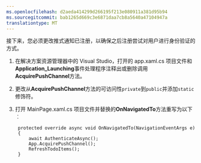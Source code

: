 ```yaml
---
ms.openlocfilehash: d2aeda414299d266195f213e080911a381d95b94
ms.sourcegitcommit: bab1265d669c3e6871daa7cb8a5640a47104947a
translationtype: MT
---
```


接下来，您必须更改推式通知已注册，以确保之后注册尝试对用户进行身份验证的方式。 

1. 在解决方案资源管理器中的 Visual Studio，打开的 app.xaml.cs 项目文件和**Application_Launching**事件处理程序注释出或删除调用**AcquirePushChannel**方法。 
 
2. 更改从**AcquirePushChannel**方法的可访问性`private`到`public`并添加`static`修饰符。 

3. 打开 MainPage.xaml.cs 项目文件并替换的**OnNavigatedTo**方法重写为以下︰

        protected override async void OnNavigatedTo(NavigationEventArgs e)
        {
            await AuthenticateAsync();            
            App.AcquirePushChannel();
            RefreshTodoItems();
        }
